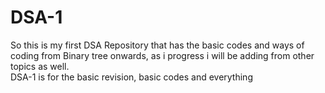 # DSA-1
So this is my first DSA Repository that has the basic codes and ways of coding from Binary tree onwards, as i progress i will be adding from other topics as well.
<br>
DSA-1 is for the basic revision, basic codes and everything
